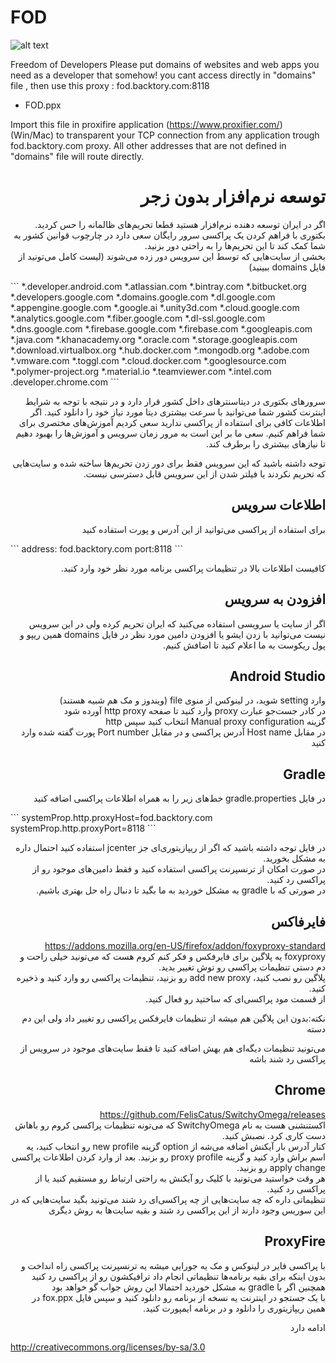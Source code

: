 
# FOD
![alt text](https://backtory.com/landingpageComponents/images/H40pxB.png)

Freedom of Developers
Please put domains of websites and web apps you need as a developer that somehow! you cant access directly  in "domains" file , then use this proxy :
fod.backtory.com:8118

* FOD.ppx

Import this file in proxifire application (https://www.proxifier.com/) (Win/Mac) to transparent your TCP connection from any application trough fod.backtory.com proxy.
All other addresses that are not defined in "domains" file will route directly.

<h1 lang="fa" dir="rtl" align="right">توسعه نرم‌افزار بدون زجر</h1>
<p lang="fa" dir="rtl" align="right">اگر در ایران توسعه دهنده نرم‌افزار هستید قطعا تحریم‌های ظالمانه را حس کردید. بکتوری با فراهم کردن یک پراکسی سرور رایگان سعی دارد در چارچوب قوانین کشور به شما کمک کند تا این تحریم‌ها را به راحتی دور بزنید. <br>بخشی از سایت‌هایی که توسط این سرویس دور زده می‌شوند (لیست کامل می‌تونید از فایل domains ببینید)</p>
```
*.developer.android.com
*.atlassian.com
*.bintray.com
*.bitbucket.org
*.developers.google.com
*.domains.google.com
*.dl.google.com
*.appengine.google.com
*.google.ai
*.unity3d.com
*.cloud.google.com
*.analytics.google.com
*.fiber.google.com
*.dl-ssl.google.com
*.dns.google.com
*.firebase.google.com
*.firebase.com
*.googleapis.com
*.java.com
*.khanacademy.org
*.oracle.com
*.storage.googleapis.com
*.download.virtualbox.org
*.hub.docker.com
*.mongodb.org
*.adobe.com
*.vmware.com
*.toggl.com
*.cloud.docker.com
*.googlesource.com
*.polymer-project.org
*.material.io
*.teamviewer.com
*.intel.com
.developer.chrome.com
```
<p lang="fa" dir="rtl" align="right">سرورهای بکتوری در دیتاسنترهای داخل کشور قرار دارد و در نتیجه با توجه به شرایط اینترنت کشور شما می‌توانید با سرعت بیشتری دیتا مورد نیاز خود را دانلود کنید. اگر اطلاعات کافی برای استفاده از پراکسی ندارید سعی کردیم آموزش‌های مختصری برای شما فراهم کنیم. سعی ما بر این است به مرور زمان سرویس و آموزش‌ها را بهبود دهیم تا نیازهای بیشتری را برطرف کند.</p>
<p lang="fa" dir="rtl" align="right">توجه داشته باشید که این سرویس فقط برای دور زدن تحریم‌ها ساخته شده و سایت‌هایی که تحریم نکردند یا فیلتر شدن از این سرویس قابل دسترسی نیست.</p>
<h2 lang="fa" dir="rtl" align="right">اطلاعات سرویس</h2>
<p lang="fa" dir="rtl" align="right">برای استفاده از پراکسی می‌توانید از این آدرس و پورت استفاده کنید</p>
```
address: fod.backtory.com
port:8118
```
<p lang="fa" dir="rtl" align="right">کافیست اطلاعات بالا در تنظیمات پراکسی برنامه مورد نظر خود وارد کنید.</p>
<h2 lang="fa" dir="rtl" align="right">افزودن به سرویس</h2>
<p lang="fa" dir="rtl" align="right">اگر از سایت یا سرویسی استفاده می‌کنید که ایران تحریم کرده ولی در این سرویس نیست می‌توانید با زدن ایشو یا افزودن دامین مورد نظر در فایل domains همین ریپو و پول ریکوست به ما اعلام کنید تا اضافش کنیم.</p>
<h2 lang="fa" dir="rtl" align="right">Android Studio</h2>
<p lang="fa" dir="rtl" align="right">وارد setting شوید، در لینوکس از منوی file (ویندوز و مک هم شبیه هستند)<br>در کادر جست‌جو عبارت proxy وارد کنید تا صفحه http proxy آورده شود<br>گزینه Manual proxy configuration انتخاب کنید سپس http<br>در مقابل Host name آدرس پراکسی و در مقابل Port number پورت گفته شده وارد کنید</p>
<h2 lang="fa" dir="rtl" align="right">Gradle</h2>
<p lang="fa" dir="rtl" align="right">در فایل gradle.properties خط‌های زیر را به همراه اطلاعات پراکسی اضافه کنید</p>
```
systemProp.http.proxyHost=fod.backtory.com
systemProp.http.proxyPort=8118
```
<p lang="fa" dir="rtl" align="right">در فایل توجه داشته باشید که اگر از ریپازیتوری‌ای جز jcenter استفاده کنید احتمال داره به مشکل بخورید.<br>در صورت امکان از ترنسپرنت پراکسی استفاده کنید و فقط دامین‌های موجود رو از پراکسی رد کنید.<br> در صورتی که با gradle به مشکل خوردید به ما بگید تا دنبال راه حل بهتری باشیم.</p>
<h2 lang="fa" dir="rtl" align="right">فایرفاکس</h2>
<p lang="fa" dir="rtl" align="right"><a href="https://addons.mozilla.org/en-US/firefox/addon/foxyproxy-standard/">https://addons.mozilla.org/en-US/firefox/addon/foxyproxy-standard</a><br>foxyproxy یه پلاگین برای فایرفکس و  فکر کنم کروم هست که می‌تونید خیلی راحت و دم دستی تنظیمات پراکسی رو توش تغییر بدید.<br>پلاگین رو نصب کنید، add new proxy رو بزنید، تنظیمات پراکسی رو وارد کنید و ذخیره کنید.<br>از قسمت مود پراکسی‌ای که ساختید رو فعال کنید.</p>
<p lang="fa" dir="rtl" align="right">نکته:‌بدون این پلاگین هم میشه از تنظیمات فایرفکس پراکسی رو تغییر داد ولی این دم دسته</p>
<p lang="fa" dir="rtl" align="right">می‌تونید تنظیمات دیگه‌ای هم بهش اضافه کنید تا فقط سایت‌های موجود در سرویس از پراکسی رد شند باشه</p>

<h2 lang="fa" dir="rtl" align="right">Chrome</h2>
<p lang="fa" dir="rtl" align="right"><a href="https://github.com/FelisCatus/SwitchyOmega/releases">https://github.com/FelisCatus/SwitchyOmega/releases</a><br>اکستنشنی هست به نام SwitchyOmega که می‌تونه تنظیمات پراکسی کروم رو باهاش دست کاری کرد. نصبش کنید.<br>کنار آدرس بار آیکنش اضافه می‌شه از option گزینه new profile رو انتخاب کنید، یه اسم براش وارد کنید و گزینه proxy profile رو بزنید. بعد از وارد کردن اطلاعات پراکسی apply change رو بزنید.<br>هر وقت خواستید می‌تونید با کلیک رو آیکنش به راحتی ارتباط رو مستقیم کنید یا از پراکسی رد کنید.<br>تنظیماتی داره که چه سایت‌هایی از چه پراکسی‌ای رد شند می‌تونید بگید سایت‌هایی که در این سوریس وجود دارند از این پراکسی رد شند و بقیه سایت‌ها به روش دیگری</p>
<h2 lang="fa" dir="rtl" align="right">ProxyFire</h2>
<p lang="fa" dir="rtl" align="right">با پراکسی فایر در لینوکس و مک یه جورایی میشه یه ترنسپرنت پراکسی راه انداخت و بدون اینکه برای بقیه برنامه‌ها تنظیماتی انجام داد ترافیکشون رو از پراکسی رد کنید همچنین اگر با gradle به مشکل خوردید احتمالا این روش جواب گو خواهد بود<br>با یک جستجو در اینترنت  یه نسخه از برنامه رو دانلود کنید و سپس فایل fox.ppx در همین ریپازیتوری را دانلود و در برنامه ایمپورت کنید.</p>
<p lang="fa" dir="rtl" align="right">ادامه دارد</p>
<p><a href="http://creativecommons.org/licenses/by-sa/3.0/">http://creativecommons.org/licenses/by-sa/3.0</a>

